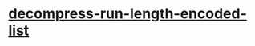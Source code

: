 # [decompress-run-length-encoded-list](https://leetcode-cn.com/problems/decompress-run-length-encoded-list)
